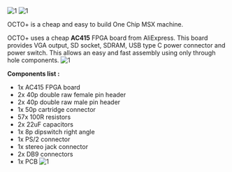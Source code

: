 ![1](https://github.com/FabfMSX/Octoplus/blob/main/Images/logo.png)
![1](https://github.com/FabfMSX/Octoplus/blob/main/Images/20250707_181406.jpg)

OCTO+ is a cheap and easy to build One Chip MSX machine.

OCTO+ uses a cheap **AC415** FPGA board from AliExpress.
This board provides VGA output, SD socket, SDRAM, USB type C power connector and power switch.
This allows an easy and fast assembly using only through hole components.
![1](https://github.com/FabfMSX/Octoplus/blob/main/Images/1.jpg)

**Components list :** 
- 1x AC415 FPGA board
- 2x 40p double raw female pin header
- 2x 40p double raw male pin header
- 1x 50p cartridge connector
- 57x 100R resistors
- 2x 22uF capacitors
- 1x 8p dipswitch right angle
- 1x PS/2 connector
- 1x stereo jack connector
- 2x DB9 connectors
- 1x PCB
![1](https://github.com/FabfMSX/Octoplus/blob/main/Images/20250707_180354.jpg)
